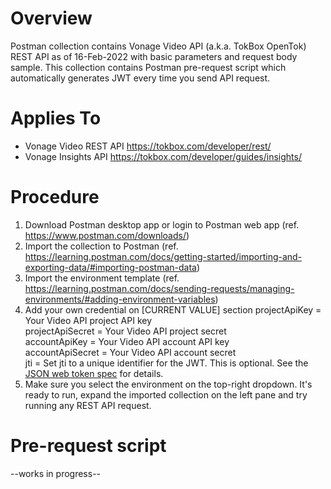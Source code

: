 # Overview
Postman collection contains Vonage Video API (a.k.a. TokBox OpenTok) REST API as of 16-Feb-2022 with basic parameters and request body sample. This collection contains Postman pre-request script which automatically generates JWT every time you send API request. 

# Applies To
- Vonage Video REST API https://tokbox.com/developer/rest/
- Vonage Insights API https://tokbox.com/developer/guides/insights/

# Procedure
1. Download Postman desktop app or login to Postman web app (ref. https://www.postman.com/downloads/)
2. Import the collection to Postman (ref. https://learning.postman.com/docs/getting-started/importing-and-exporting-data/#importing-postman-data)
3. Import the environment template (ref. https://learning.postman.com/docs/sending-requests/managing-environments/#adding-environment-variables)
4. Add your own credential on [CURRENT VALUE] section
projectApiKey = Your Video API project API key  
projectApiSecret = Your Video API project secret  
accountApiKey = Your Video API account API key  
accountApiSecret = Your Video API account secret  
jti = Set jti to a unique identifier for the JWT. This is optional. See the [JSON web token spec](https://datatracker.ietf.org/doc/html/rfc7519#section-4.1.7) for details.  
5. Make sure you select the environment on the top-right dropdown. It's ready to run, expand the imported collection on the left pane and try running any REST API request.

# Pre-request script 
--works in progress--

